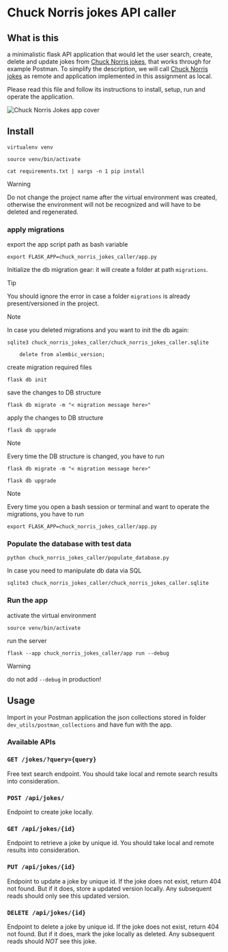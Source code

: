 # Chuck Norris jokes API caller

## What is this

a minimalistic flask API application that would let the user search, create, delete and update jokes from [Chuck Norris jokes](https://api.chucknorris.io/), that works through for example Postman. To simplify the description, we will call [Chuck Norris jokes](https://api.chucknorris.io/) as remote and application implemented in this assignment as local.

Please read this file and follow its instructions to install, setup, run and operate the application.


![Chuck Norris Jokes app cover](/static/img/chuck_norris_jokes_cover_v2.png?raw=true "Chuck Norris Jokes app cover")


## Install

    virtualenv venv

    source venv/bin/activate

    cat requirements.txt | xargs -n 1 pip install

> [!WARNING]
> Do not change the project name after the virtual environment was created, otherwise the environment will not be recognized and will have to be deleted and regenerated.

### apply migrations

export the app script path as bash variable

    export FLASK_APP=chuck_norris_jokes_caller/app.py

Initialize the db migration gear: it will create a folder at path `migrations`.<br>

> [!TIP]
> You should ignore the error in case a folder `migrations` is already present/versioned in the project.

> [!NOTE]
> In case you deleted migrations and you want to init the db again:
> 
>     sqlite3 chuck_norris_jokes_caller/chuck_norris_jokes_caller.sqlite
>     
>         delete from alembic_version;  

create migration required files

    flask db init

save the changes to DB structure

    flask db migrate -m "< migration message here>"

apply the changes to DB structure

    flask db upgrade 

> [!NOTE]
> Every time the DB structure is changed, you have to run
> 
>     flask db migrate -m "< migration message here>"
> 
>     flask db upgrade

> [!NOTE]
> Every time you open a bash session or terminal and want to operate the migrations, you have to run
> 
>     export FLASK_APP=chuck_norris_jokes_caller/app.py


### Populate the database with test data

    python chuck_norris_jokes_caller/populate_database.py

In case you need to manipulate db data via SQL

    sqlite3 chuck_norris_jokes_caller/chuck_norris_jokes_caller.sqlite


### Run the app

activate the virtual environment

    source venv/bin/activate

run the server 

    flask --app chuck_norris_jokes_caller/app run --debug

>[!WARNING]
> do not add `--debug` in production!


## Usage

Import in your Postman application the json collections stored in folder `dev_utils/postman_collections` and have fun with the app.


### Available APIs


### `GET /jokes/?query={query}`
Free text search endpoint. You should take local and remote search results into consideration.

### `POST /api/jokes/`
Endpoint to create joke locally.

### `GET /api/jokes/{id}`
Endpoint to retrieve a joke by unique id. You should take local and remote results into consideration.

### `PUT /api/jokes/{id}`
Endpoint to update a joke by unique id. If the joke does not exist, return 404 not found. But if it does, store a updated version locally. Any subsequent reads should only see this updated version.

### `DELETE /api/jokes/{id}`
Endpoint to delete a joke by unique id. If the joke does not exist, return 404 not found. But if it does, mark the joke locally as deleted. Any subsequent reads should *NOT* see this joke.



